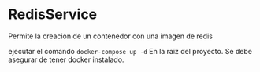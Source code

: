 # RedisService
Permite la creacion de un contenedor con una imagen de redis

ejecutar el comando `docker-compose up -d` En la raiz del proyecto. Se debe asegurar de tener docker instalado.
